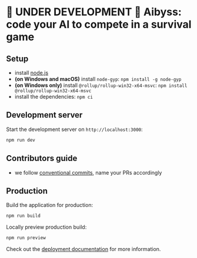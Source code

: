 # 🚧 UNDER DEVELOPMENT 🚧 Aibyss: code your AI to compete in a survival game

## Setup

- install [node.js](https://nodejs.org/en)
- **(on Windows and macOS)** install `node-gyp`: `npm install -g node-gyp`
- **(on Windows only)** install `@rollup/rollup-win32-x64-msvc`: `npm install @rollup/rollup-win32-x64-msvc`
- install the dependencies: `npm ci`

## Development server

Start the development server on `http://localhost:3000`:

```bash
npm run dev
```

## Contributors guide

- we follow [conventional commits](https://www.conventionalcommits.org/en/v1.0.0/), name your PRs accordingly

## Production

Build the application for production:

```bash
npm run build
```

Locally preview production build:

```bash
npm run preview
```

Check out the [deployment documentation](https://nuxt.com/docs/getting-started/deployment) for more information.
